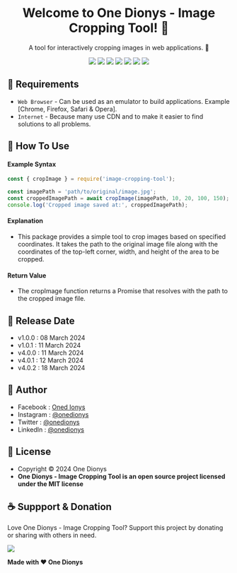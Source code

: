 <h1 align="center">Welcome to One Dionys - Image Cropping Tool! 👋 </h1>

<p align="center">A tool for interactively cropping images in web applications. 💖 </p>

<p align="center">
<img src="https://img.shields.io/github/contributors/onedionys/onedionys-image-cropping-tool?style=flat-square">
<img src="https://img.shields.io/github/issues/onedionys/onedionys-image-cropping-tool?style=flat-square">
<img src="https://img.shields.io/github/stars/onedionys/onedionys-image-cropping-tool?style=flat-square"> 
<img src="https://img.shields.io/github/forks/onedionys/onedionys-image-cropping-tool?style=flat-square">
<img src="https://img.shields.io/github/last-commit/onedionys/onedionys-image-cropping-tool.svg?style=flat-square">
<img src="https://img.shields.io/github/languages/code-size/onedionys/onedionys-image-cropping-tool?style=flat-square">
<img src="https://img.shields.io/github/license/onedionys/onedionys-image-cropping-tool?style=flat-square">
</p>

## 💾 Requirements

* `Web Browser` - Can be used as an emulator to build applications. Example [Chrome, Firefox, Safari & Opera].
* `Internet` - Because many use CDN and to make it easier to find solutions to all problems.

## 🎯 How To Use

#### Example Syntax

```javascript
const { cropImage } = require('image-cropping-tool');

const imagePath = 'path/to/original/image.jpg';
const croppedImagePath = await cropImage(imagePath, 10, 20, 100, 150);
console.log('Cropped image saved at:', croppedImagePath);
```

#### Explanation

* This package provides a simple tool to crop images based on specified coordinates. It takes the path to the original image file along with the coordinates of the top-left corner, width, and height of the area to be cropped.

#### Return Value

* The cropImage function returns a Promise that resolves with the path to the cropped image file.

## 📆 Release Date

* v1.0.0 : 08 March 2024
* v1.0.1 : 11 March 2024
* v4.0.0 : 11 March 2024
* v4.0.1 : 12 March 2024
* v4.0.2 : 18 March 2024

## 🧑 Author

* Facebook : <a href="https://www.facebook.com/theonedionys"> Oned Ionys</a>
* Instagram : <a href="https://www.instagram.com/onedionys/"> @onedionys</a>
* Twitter : <a href="https://twitter.com/onedionys"> @onedionys</a>
* LinkedIn :  <a href="https://www.linkedin.com/in/onedionys/"> @onedionys</a>

## 📝 License

* Copyright © 2024 One Dionys
* **One Dionys - Image Cropping Tool is an open source project licensed under the MIT license**

## ☕️ Suppport & Donation

Love One Dionys - Image Cropping Tool? Support this project by donating or sharing with others in need.

<a href="https://www.buymeacoffee.com/onedionys"><img src="https://img.shields.io/badge/Buy_Me_A_Coffee-FFDD00?style=for-the-badge&logo=buy-me-a-coffee&logoColor=black"/> </a>

**Made with ❤️ One Dionys**

